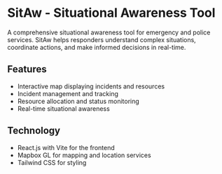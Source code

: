 # SitAw - Situational Awareness Tool

A comprehensive situational awareness tool for emergency and police services. SitAw helps responders understand complex situations, coordinate actions, and make informed decisions in real-time.

## Features

- Interactive map displaying incidents and resources
- Incident management and tracking
- Resource allocation and status monitoring
- Real-time situational awareness

## Technology

- React.js with Vite for the frontend
- Mapbox GL for mapping and location services
- Tailwind CSS for styling